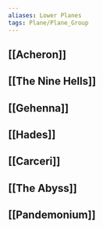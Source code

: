 ```yaml
---
aliases: Lower Planes
tags: Plane/Plane_Group
---
```

## [[Acheron]]
## [[The Nine Hells]]
## [[Gehenna]]
## [[Hades]]
## [[Carceri]]
## [[The Abyss]]
## [[Pandemonium]]